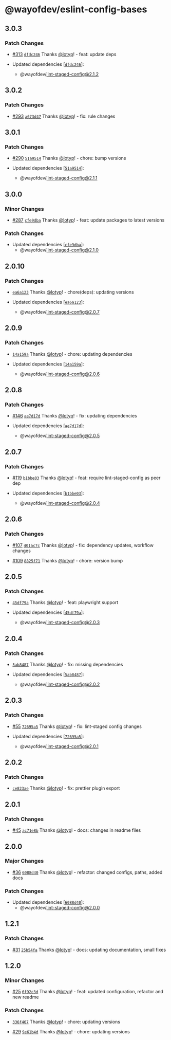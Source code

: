 # @wayofdev/eslint-config-bases

## 3.0.3

### Patch Changes

- [#313](https://github.com/wayofdev/npm-shareable-configs/pull/313) [`dfdc246`](https://github.com/wayofdev/npm-shareable-configs/commit/dfdc246bf6257aa06af82bd62b0805f89421dccc) Thanks [@lotyp](https://github.com/lotyp)! - feat: update deps

- Updated dependencies [[`dfdc246`](https://github.com/wayofdev/npm-shareable-configs/commit/dfdc246bf6257aa06af82bd62b0805f89421dccc)]:
  - @wayofdev/lint-staged-config@2.1.2

## 3.0.2

### Patch Changes

- [#293](https://github.com/wayofdev/npm-shareable-configs/pull/293) [`a673d47`](https://github.com/wayofdev/npm-shareable-configs/commit/a673d473e021187a2c66a6928ea57f124f5a59a7) Thanks [@lotyp](https://github.com/lotyp)! - fix: rule changes

## 3.0.1

### Patch Changes

- [#290](https://github.com/wayofdev/npm-shareable-configs/pull/290) [`51a9514`](https://github.com/wayofdev/npm-shareable-configs/commit/51a9514f5c94f67ea2acd70a5c9b2b148c0913be) Thanks [@lotyp](https://github.com/lotyp)! - chore: bump versions

- Updated dependencies [[`51a9514`](https://github.com/wayofdev/npm-shareable-configs/commit/51a9514f5c94f67ea2acd70a5c9b2b148c0913be)]:
  - @wayofdev/lint-staged-config@2.1.1

## 3.0.0

### Minor Changes

- [#287](https://github.com/wayofdev/npm-shareable-configs/pull/287) [`cfe9dba`](https://github.com/wayofdev/npm-shareable-configs/commit/cfe9dba36a81b900d01e980f5b565405e91e188f) Thanks [@lotyp](https://github.com/lotyp)! - feat: update packages to latest versions

### Patch Changes

- Updated dependencies [[`cfe9dba`](https://github.com/wayofdev/npm-shareable-configs/commit/cfe9dba36a81b900d01e980f5b565405e91e188f)]:
  - @wayofdev/lint-staged-config@2.1.0

## 2.0.10

### Patch Changes

- [`ea6a123`](https://github.com/wayofdev/npm-shareable-configs/commit/ea6a123c85dbb027f649cbde817293c8271379a1) Thanks [@lotyp](https://github.com/lotyp)! - chore(deps): updating versions

- Updated dependencies [[`ea6a123`](https://github.com/wayofdev/npm-shareable-configs/commit/ea6a123c85dbb027f649cbde817293c8271379a1)]:
  - @wayofdev/lint-staged-config@2.0.7

## 2.0.9

### Patch Changes

- [`14a159a`](https://github.com/wayofdev/npm-shareable-configs/commit/14a159a6f132f4ce5afa4b3490c75ffb85422a06) Thanks [@lotyp](https://github.com/lotyp)! - chore: updating dependencies

- Updated dependencies [[`14a159a`](https://github.com/wayofdev/npm-shareable-configs/commit/14a159a6f132f4ce5afa4b3490c75ffb85422a06)]:
  - @wayofdev/lint-staged-config@2.0.6

## 2.0.8

### Patch Changes

- [#146](https://github.com/wayofdev/npm-shareable-configs/pull/146) [`ae7d17d`](https://github.com/wayofdev/npm-shareable-configs/commit/ae7d17d2d699062de637b24d0b77acf0de235aa3) Thanks [@lotyp](https://github.com/lotyp)! - fix: updating dependencies

- Updated dependencies [[`ae7d17d`](https://github.com/wayofdev/npm-shareable-configs/commit/ae7d17d2d699062de637b24d0b77acf0de235aa3)]:
  - @wayofdev/lint-staged-config@2.0.5

## 2.0.7

### Patch Changes

- [#119](https://github.com/wayofdev/npm-shareable-configs/pull/119) [`b1bbe03`](https://github.com/wayofdev/npm-shareable-configs/commit/b1bbe03a4bb1ce30792ee8c828cf17a7fbf513bf) Thanks [@lotyp](https://github.com/lotyp)! - feat: require lint-staged-config as peer dep

- Updated dependencies [[`b1bbe03`](https://github.com/wayofdev/npm-shareable-configs/commit/b1bbe03a4bb1ce30792ee8c828cf17a7fbf513bf)]:
  - @wayofdev/lint-staged-config@2.0.4

## 2.0.6

### Patch Changes

- [#107](https://github.com/wayofdev/npm-shareable-configs/pull/107) [`401ac7c`](https://github.com/wayofdev/npm-shareable-configs/commit/401ac7c000963421f11fc29ce230a650de976e25) Thanks [@lotyp](https://github.com/lotyp)! - fix: dependency updates, workflow changes

- [#109](https://github.com/wayofdev/npm-shareable-configs/pull/109) [`8825f71`](https://github.com/wayofdev/npm-shareable-configs/commit/8825f718a851dde909eebb36b908f59cfcbf29eb) Thanks [@lotyp](https://github.com/lotyp)! - chore: version bump

## 2.0.5

### Patch Changes

- [`45df79a`](https://github.com/wayofdev/npm-shareable-configs/commit/45df79a7243b975f4f75220d1dff680b0656e56f) Thanks [@lotyp](https://github.com/lotyp)! - feat: playwright support

- Updated dependencies [[`45df79a`](https://github.com/wayofdev/npm-shareable-configs/commit/45df79a7243b975f4f75220d1dff680b0656e56f)]:
  - @wayofdev/lint-staged-config@2.0.3

## 2.0.4

### Patch Changes

- [`5ab8487`](https://github.com/wayofdev/npm-shareable-configs/commit/5ab84877a60804623d8bc35164c5846cbadddd40) Thanks [@lotyp](https://github.com/lotyp)! - fix: missing dependencies

- Updated dependencies [[`5ab8487`](https://github.com/wayofdev/npm-shareable-configs/commit/5ab84877a60804623d8bc35164c5846cbadddd40)]:
  - @wayofdev/lint-staged-config@2.0.2

## 2.0.3

### Patch Changes

- [#55](https://github.com/wayofdev/npm-shareable-configs/pull/55) [`72695a5`](https://github.com/wayofdev/npm-shareable-configs/commit/72695a5116d17861e508389dce9bfdf93dcd7dc4) Thanks [@lotyp](https://github.com/lotyp)! - fix: lint-staged config changes

- Updated dependencies [[`72695a5`](https://github.com/wayofdev/npm-shareable-configs/commit/72695a5116d17861e508389dce9bfdf93dcd7dc4)]:
  - @wayofdev/lint-staged-config@2.0.1

## 2.0.2

### Patch Changes

- [`ce823ae`](https://github.com/wayofdev/npm-shareable-configs/commit/ce823ae78423e60d2344cd1d9e1e06886dd6e3b4) Thanks [@lotyp](https://github.com/lotyp)! - fix: prettier plugin export

## 2.0.1

### Patch Changes

- [#45](https://github.com/wayofdev/npm-shareable-configs/pull/45) [`ac71e8b`](https://github.com/wayofdev/npm-shareable-configs/commit/ac71e8b5191f14a383b0d8d5b5b528cba52b8f44) Thanks [@lotyp](https://github.com/lotyp)! - docs: changes in readme files

## 2.0.0

### Major Changes

- [#36](https://github.com/wayofdev/npm-shareable-configs/pull/36) [`6088d40`](https://github.com/wayofdev/npm-shareable-configs/commit/6088d40a769a3a69656d55c53793ff41b318ce90) Thanks [@lotyp](https://github.com/lotyp)! - refactor: changed configs, paths, added docs

### Patch Changes

- Updated dependencies [[`6088d40`](https://github.com/wayofdev/npm-shareable-configs/commit/6088d40a769a3a69656d55c53793ff41b318ce90)]:
  - @wayofdev/lint-staged-config@2.0.0

## 1.2.1

### Patch Changes

- [#31](https://github.com/wayofdev/npm-shareable-configs/pull/31) [`25b54fa`](https://github.com/wayofdev/npm-shareable-configs/commit/25b54faf82cc89faa9531cc71bc28d7d29e35560) Thanks [@lotyp](https://github.com/lotyp)! - docs: updating documentation, small fixes

## 1.2.0

### Minor Changes

- [#25](https://github.com/wayofdev/npm-shareable-configs/pull/25) [`6f92c3d`](https://github.com/wayofdev/npm-shareable-configs/commit/6f92c3df0afe5d76a3eb2a7e24daca689653ed41) Thanks [@lotyp](https://github.com/lotyp)! - feat: updated configuration, refactor and new readme

### Patch Changes

- [`336f467`](https://github.com/wayofdev/npm-shareable-configs/commit/336f467362a10239bc6f5610ef53786b1d89f5b9) Thanks [@lotyp](https://github.com/lotyp)! - chore: updating versions

- [#29](https://github.com/wayofdev/npm-shareable-configs/pull/29) [`9e61b4d`](https://github.com/wayofdev/npm-shareable-configs/commit/9e61b4d3019d60b1fdabc2b3479b5d3d9fde84a0) Thanks [@lotyp](https://github.com/lotyp)! - chore: updating versions
